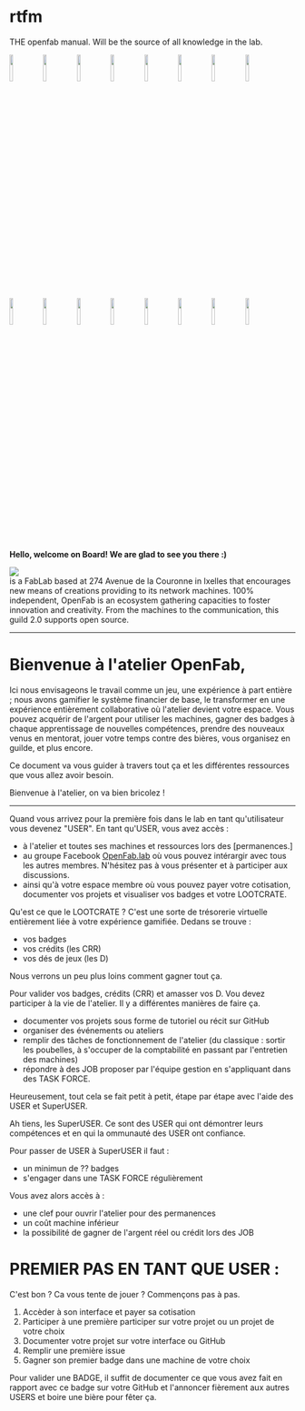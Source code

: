 # rtfm
THE openfab manual. Will be the source of all knowledge in the lab.

<img src="https://user-images.githubusercontent.com/12049360/29209171-8a7a281a-7e8d-11e7-914b-c383f52bf1d4.jpg" width="11%"></img> <img src="https://user-images.githubusercontent.com/12049360/29209169-8a78b30e-7e8d-11e7-8d86-818bdab13b10.jpg" width="11%"></img> <img src="https://user-images.githubusercontent.com/12049360/29209170-8a79398c-7e8d-11e7-9493-270983a02e89.jpg" width="11%"></img> <img src="https://user-images.githubusercontent.com/12049360/29209172-8a7a62da-7e8d-11e7-90d3-c62ec0aefbf6.jpg" width="11%"></img> <img src="https://user-images.githubusercontent.com/12049360/29209174-8a8087e6-7e8d-11e7-80c3-3402be3e3527.jpg" width="11%"></img> <img src="https://user-images.githubusercontent.com/12049360/29209173-8a80136a-7e8d-11e7-9bb5-e41c3b2df15c.jpg" width="11%"></img> <img src="https://user-images.githubusercontent.com/12049360/29209175-8a8b960e-7e8d-11e7-8a38-2865703b0778.jpg" width="11%"></img> <img src="https://user-images.githubusercontent.com/12049360/29209176-8a8cd6c2-7e8d-11e7-9509-e0302409ad55.jpg" width="11%"></img> <img src="https://user-images.githubusercontent.com/12049360/29209178-8a8deb34-7e8d-11e7-895d-3ca3e201e310.jpg" width="11%"></img> <img src="https://user-images.githubusercontent.com/12049360/29209177-8a8df214-7e8d-11e7-9893-0680af3f923a.jpg" width="11%"></img> <img src="https://user-images.githubusercontent.com/12049360/29209179-8a97bad8-7e8d-11e7-8cf1-db7d7581db90.jpg" width="11%"></img> <img src="https://user-images.githubusercontent.com/12049360/29209181-8a9efc1c-7e8d-11e7-9915-0d34a128a901.jpg" width="11%"></img> <img src="https://user-images.githubusercontent.com/12049360/29209182-8aa0d79e-7e8d-11e7-9ac8-976d204a43ce.jpg" width="11%"></img> <img src="https://user-images.githubusercontent.com/12049360/29209183-8aa1242e-7e8d-11e7-82f7-cf87656c0e8c.jpg" width="11%"></img> <img src="https://user-images.githubusercontent.com/12049360/29209184-8aa12d66-7e8d-11e7-8737-47e3ca220a3d.jpg" width="11%"></img> <img src="https://user-images.githubusercontent.com/12049360/29209185-8aad592e-7e8d-11e7-9a0e-ce7c0fa00e06.jpg" width="11%"></img>

__Hello, welcome on Board! We are glad to see you there :)__

<a><img src="https://cdn.rawgit.com/openfab-lab/openfab/read.me/xx-src/testtxt.svg"/></a>  
is a FabLab based at 274 Avenue de la Couronne in Ixelles that encourages new means of creations providing to its network machines. 100% independent, OpenFab is an ecosystem gathering capacities to foster innovation and creativity. From the machines to the communication, this guild 2.0 supports open source. 

---

# Bienvenue à l'atelier OpenFab,
 
 Ici nous envisageons le travail comme un jeu, une expérience à part entière ; nous avons gamifier le système financier de base, le transformer en une expérience entièrement collaborative où l'atelier devient votre espace. Vous pouvez acquérir de l'argent pour utiliser les machines, gagner des badges à chaque apprentissage de nouvelles compétences, prendre des nouveaux venus en mentorat, jouer votre temps contre des bières, vous organisez en guilde, et plus encore.
 
 Ce document va vous guider à travers tout ça et les différentes ressources que vous allez avoir besoin. 
 
 Bienvenue à l'atelier, on va bien bricolez !
 
 ---

 
 Quand vous arrivez pour la première fois dans le lab en tant qu'utilisateur vous devenez "USER". En tant qu'USER, vous avez accès :
 
 
 - à l'atelier et toutes ses machines et ressources lors des [permanences.]
 - au groupe Facebook [OpenFab.lab](https://facebook.com/openfab.lab) où vous pouvez intérargir avec tous les autres membres. N'hésitez pas à vous présenter et à participer aux discussions.
 - ainsi qu'à votre espace membre où vous pouvez payer votre cotisation, documenter vos projets et visualiser vos badges et votre LOOTCRATE.
 
 Qu'est ce que le LOOTCRATE ? C'est une sorte de trésorerie virtuelle entièrement liée à votre expérience gamifiée. 
 Dedans se trouve :
 
 - vos badges
 - vos crédits (les CRR)
 - vos dés de jeux (les D)
 
 Nous verrons un peu plus loins comment gagner tout ça. 
 
 Pour valider vos badges, crédits (CRR) et amasser vos D. Vou devez participer à la vie de l'atelier. Il y a différentes manières de faire ça.
 
 - documenter vos projets sous forme de tutoriel ou récit sur GitHub
 - organiser des événements ou ateliers
 - remplir des tâches de fonctionnement de l'atelier (du classique : sortir les poubelles, à s'occuper de la comptabilité en passant par l'entretien des machines)
 - répondre à des JOB proposer par l'équipe gestion en s'appliquant dans des TASK FORCE.
 
 Heureusement, tout cela se fait petit à petit, étape par étape avec l'aide des USER et SuperUSER.
 
 Ah tiens, les SuperUSER. Ce sont des USER qui ont démontrer leurs compétences et en qui la ommunauté des USER ont confiance. 
 
 Pour passer de USER à SuperUSER il faut :
 
 - un minimun de ?? badges
 - s'engager dans une TASK FORCE régulièrement
 
 Vous avez alors accès à :
 
 - une clef pour ouvrir l'atelier pour des permanences
 - un coût machine inférieur
 - la possibilité de gagner de l'argent réel ou crédit lors des JOB
 
 
 
 # PREMIER PAS EN TANT QUE USER :
 
 
 C'est bon ? Ca vous tente de jouer ? Commençons pas à pas. 
 
 1. Accèder à son interface et payer sa cotisation
 2. Participer à une première participer sur votre projet ou un projet de votre choix
 3. Documenter votre projet sur votre interface ou GitHub
 4. Remplir une première issue
 5. Gagner son premier badge dans une machine de votre choix
 
 
Pour valider une BADGE, il suffit de documenter ce que vous avez fait en rapport avec ce badge sur votre GitHub et l'annoncer fièrement aux autres USERS et boire une bière pour fêter ça.
